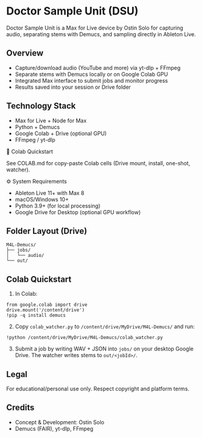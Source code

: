 # Doctor Sample Unit (DSU)

Doctor Sample Unit is a Max for Live device by Ostin Solo for capturing audio, separating stems with Demucs, and sampling directly in Ableton Live.

## Overview
- Capture/download audio (YouTube and more) via yt-dlp + FFmpeg
- Separate stems with Demucs locally or on Google Colab GPU
- Integrated Max interface to submit jobs and monitor progress
- Results saved into your session or Drive folder

## Technology Stack
- Max for Live + Node for Max
- Python + Demucs
- Google Colab + Drive (optional GPU)
- FFmpeg / yt-dlp

📘 Colab Quickstart

See COLAB.md for copy-paste Colab cells (Drive mount, install, one-shot, watcher).

⚙️ System Requirements
- Ableton Live 11+ with Max 8
- macOS/Windows 10+
- Python 3.9+ (for local processing)
- Google Drive for Desktop (optional GPU workflow)

## Folder Layout (Drive)
```
M4L-Demucs/
├── jobs/
│   └── audio/
└── out/
```

## Colab Quickstart
1. In Colab:
```
from google.colab import drive
drive.mount('/content/drive')
!pip -q install demucs
```
2. Copy `colab_watcher.py` to `/content/drive/MyDrive/M4L-Demucs/` and run:
```
!python /content/drive/MyDrive/M4L-Demucs/colab_watcher.py
```
3. Submit a job by writing WAV + JSON into `jobs/` on your desktop Google Drive. The watcher writes stems to `out/<jobId>/`.

## Legal
For educational/personal use only. Respect copyright and platform terms.

## Credits
- Concept & Development: Ostin Solo
- Demucs (FAIR), yt-dlp, FFmpeg
